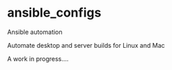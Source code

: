 # ansible_configs
Ansible automation

Automate desktop and server builds for Linux and Mac

A work in progress....
